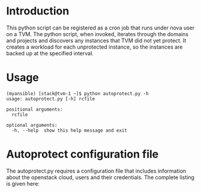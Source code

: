 # Introduction
This python script can be registered as a cron job that runs under nova user on a TVM. The python script, when invoked, iterates through the domains and projects and discovers any instances that TVM did not yet protect. It creates a workload for each unprotected instance, so the instances are backed up at the specified interval.

# Usage
```
(myansible) [stack@tvm-1 ~]$ python autoprotect.py -h
usage: autoprotect.py [-h] rcfile

positional arguments:
  rcfile

optional arguments:
  -h, --help  show this help message and exit
  ```
  
  # Autoprotect configuration file
  The autoprotect.py requires a configuration file that includes information about the openstack cloud, users and their credentials. The complete listing is given here:
  ```
  ```
